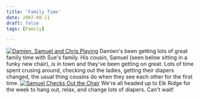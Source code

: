 ```yaml
---
title: 'Family Time'
date: 2007-08-11
draft: false
tags: [Family]

---
```


[![Damien, Samuel and Chris Playing](http://farm2.static.flickr.com/1108/1083973110_e4544c421b_m.jpg)](http://www.flickr.com/photos/lemon/1083973110/) Damien's been getting lots of great family time with Sue's family. His cousin, Samuel (seen below sitting in a funky new chair), is in town and they've been getting on great. Lots of time spent crusing around, checking out the ladies, getting their diapers changed, the usual thing cousins do when they see each other for the first time. [![Samuel Checks Out the Chair](http://farm2.static.flickr.com/1085/1083156899_9edc47925f_m.jpg)](http://www.flickr.com/photos/lemon/1083156899/) We're all headed up to Elk Ridge for the week to hang out, relax, and change lots of diapers. Can't wait!